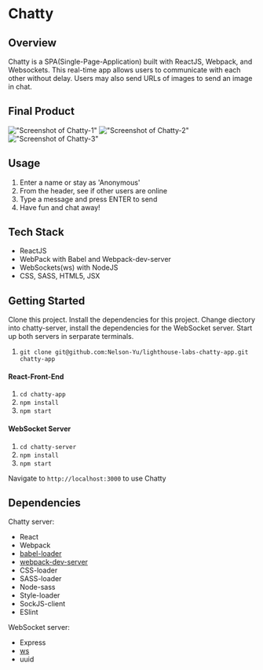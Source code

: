 Chatty
=====================

## Overview

Chatty is a SPA(Single-Page-Application) built with ReactJS, Webpack, and Websockets. This real-time app allows users to communicate with each other without delay. Users may also send URLs of images to send an image in chat.

## Final Product

!["Screenshot of Chatty-1"](https://github.com/Nelson-Yu/lighthouse-labs-chatty-app/blob/master/docs/Chatty-1.png)
!["Screenshot of Chatty-2"](https://github.com/Nelson-Yu/lighthouse-labs-chatty-app/blob/master/docs/Chatty-2.png)
!["Screenshot of Chatty-3"](https://github.com/Nelson-Yu/lighthouse-labs-chatty-app/blob/master/docs/Chatty-3.png)

## Usage

1. Enter a name or stay as 'Anonymous'
2. From the header, see if other users are online
3. Type a message and press ENTER to send
4. Have fun and chat away!

## Tech Stack
* ReactJS
* WebPack with Babel and Webpack-dev-server
* WebSockets(ws) with NodeJS
* CSS, SASS, HTML5, JSX

## Getting Started
Clone this project. Install the dependencies for this project. Change diectory into chatty-server, install the dependencies for the WebSocket server. Start up both servers in serparate terminals. 

1. `git clone git@github.com:Nelson-Yu/lighthouse-labs-chatty-app.git chatty-app`

#### React-Front-End
1. `cd chatty-app`
2. `npm install`
3. `npm start`

#### WebSocket Server
1. `cd chatty-server`
2. `npm install`
3. `npm start`

Navigate to `http://localhost:3000` to use Chatty

## Dependencies

Chatty server:
* React
* Webpack
* [babel-loader](https://github.com/babel/babel-loader)
* [webpack-dev-server](https://github.com/webpack/webpack-dev-server)
* CSS-loader
* SASS-loader
* Node-sass
* Style-loader
* SockJS-client
* ESlint 

WebSocket server:
* Express
* [ws](https://github.com/websockets/ws)
* uuid